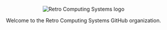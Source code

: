 <p align="center">
  <img src="https://user-images.githubusercontent.com/48262530/171271871-372d4a54-55b9-4031-9256-88470af09e8d.png" alt="Retro Computing Systems logo" />
</p>

<p align="center">
  Welcome to the Retro Computing Systems GitHub organization.
</p>
